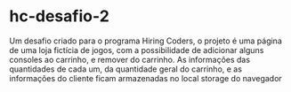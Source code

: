 # hc-desafio-2
Um desafio criado para o programa Hiring Coders, o projeto é uma página de uma loja fictícia de jogos, com a possibilidade de adicionar alguns consoles ao carrinho, e remover do carrinho. As informações das quantidades de cada um, da quantidade geral do carrinho, e as informações do cliente ficam armazenadas no local storage do navegador
